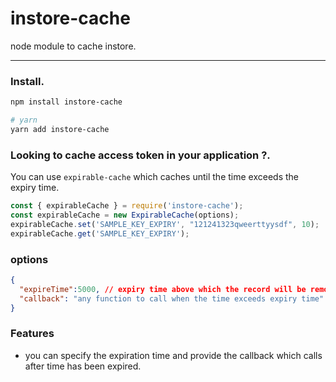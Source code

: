 # instore-cache

node module to cache instore.

- - -
### Install.
```sh
npm install instore-cache

# yarn 
yarn add instore-cache

```
### Looking to cache access token in your application ?.

You can use `expirable-cache` which caches until the time exceeds the expiry time.

```javascript
const { expirableCache } = require('instore-cache');
const expirableCache = new ExpirableCache(options);
expirableCache.set('SAMPLE_KEY_EXPIRY', "121241323qweerttyysdf", 10);
expirableCache.get('SAMPLE_KEY_EXPIRY');
```

### options
```json
{
  "expireTime":5000, // expiry time above which the record will be removed.
  "callback": "any function to call when the time exceeds expiry time"
} 
```
### Features

  * you can specify the expiration time and provide the callback which calls after time has been expired.

